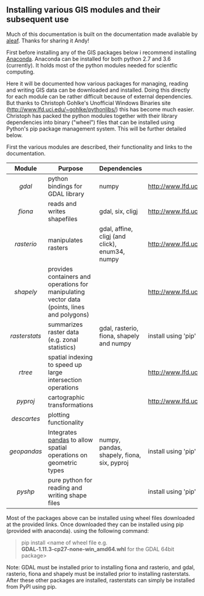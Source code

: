 ## Installing various GIS modules and their subsequent use
Much of this documentation is built on the documentation made avaliable by [aleaf](https://github.com/aleaf). Thanks for sharing it  Andy!

First before installing any of the GIS packages below i recommend installing [Anaconda](https://www.continuum.io/). Anaconda can be installed for both python 2.7 and 3.6 (currently). It holds most of the python modules needed for scientfic computing.

Here it will be documented how various packages for managing, reading and writing GIS data can be downloaded and installed. Doing this directly for each module can be rather difficult because of external dependencies. But thanks to Christoph Gohlke's Unofficial Windows Binaries site (http://www.lfd.uci.edu/~gohlke/pythonlibs/) this has become much easier. Christoph has packed the python modules together with their library dependencies into binary ("wheel") files that can be installed using Python's pip package management system. This will be further detailed below.

First the various modules are described, their functionality and links to the documentation.

|  Module  |  Purpose  |  Dependencies  |  Unofficial binary  |  Documentation  |
|:---: |-----------|----------------|---------------------|-----------------|
| *gdal*   | python bindings for GDAL library | numpy | http://www.lfd.uci.edu/~gohlke/pythonlibs/#gdal | https://pypi.python.org/pypi/GDAL and http://www.gdal.org/ | 
| *fiona*  | reads and writes shapefiles | gdal, six, cligj | http://www.lfd.uci.edu/~gohlke/pythonlibs/#fiona | http://toblerity.org/fiona/ |
| *rasterio* | manipulates rasters | gdal, affine, cligj (and click), enum34, numpy | http://www.lfd.uci.edu/~gohlke/pythonlibs/#rasterio | https://mapbox.github.io/rasterio/ |
| *shapely*| provides containers and operations for manipulating vector data (points, lines and polygons)|  |  	http://www.lfd.uci.edu/~gohlke/pythonlibs/#shapely | https://pypi.python.org/pypi/Shapely |
| *rasterstats* | summarizes raster data (e.g. zonal statistics) | gdal, rasterio, fiona, shapely and numpy | install using 'pip' | http://pythonhosted.org/rasterstats/ |
| *rtree* | spatial indexing to speed up large intersection operations |  | http://www.lfd.uci.edu/~gohlke/pythonlibs/#rtree | http://toblerity.org/rtree/ |
| *pyproj* | cartographic transformations | | http://www.lfd.uci.edu/~gohlke/pythonlibs/#pyproj | https://github.com/jswhit/pyproj |
| *descartes* | plotting functionality  |    |    |  https://bitbucket.org/sgillies/descartes/  |  |
| *geopandas* | Integrates [pandas](http://pandas.pydata.org/) to allow spatial operations on geometric types | numpy, pandas, shapely, fiona, six, pyproj | install using 'pip' (http://geopandas.org/install.html) | http://geopandas.org/index.html |
| *pyshp* | pure python for reading and writing shape files | | install using 'pip' | https://pypi.python.org/pypi/pyshp | 

Most of the packages above can be installed using wheel files downloaded at the provided links. Once downloaded they can be installed using pip (provided with anaconda). using the following command:

>pip install <name of wheel file e.g. **GDAL‑1.11.3‑cp27‑none‑win_amd64.whl** for the GDAL 64bit package>

Note: GDAL must be installed prior to installing fiona and rasterio, and gdal, rasterio, fiona and shapely must be installed prior to installing rasterstats. After these other packages are installed, rasterstats can simply be installed from PyPl using pip.
